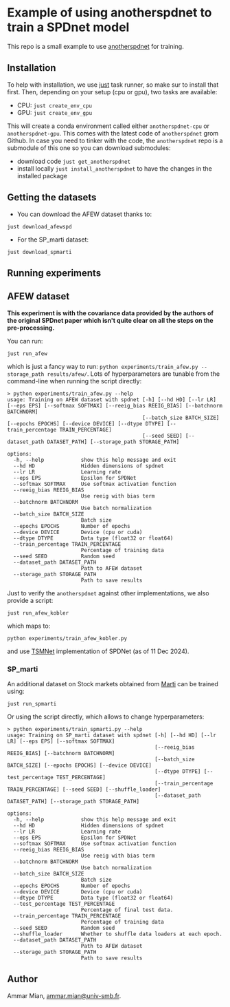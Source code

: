 # Example of using anotherspdnet to train a SPDnet model

This repo is a small example to use [anotherspdnet](https://github.com/AmmarMian/anotherspdnet) for training.

## Installation

To help with installation, we use [just](https://github.com/casey/just) task runner, so make sur to install that first. Then, depending on your setup (cpu or gpu), two tasks are available:
* CPU: `just create_env_cpu`
* GPU: `just create_env_gpu`

This will create a conda environment called either `anotherspdnet-cpu` or `anotherspdnet-gpu`. This comes with the latest code of `anotherspdnet` grom Github. In case you need to tinker with the code, the `anotherspdnet` repo is a submodule of this one so you can download submodules:
* download code `just get_anotherspdnet`
* install locally `just install_anotherspdnet` to have the changes in the installed package


## Getting the datasets

* You can download the AFEW dataset thanks to:
```console
just download_afewspd
```

* For the SP_marti dataset:
```console
just download_spmarti
```

## Running experiments

## AFEW dataset 

**This experiment is with the covariance data provided by the authors of the original SPDnet paper which isn't quite clear on all the steps on the pre-processing.**

You can run:
```console
just run_afew
```
which is just a fancy way to run: `python experiments/train_afew.py --storage_path results/afew/`. Lots of hyperparameters are tunable from the command-line when running the script directly:

```console
> python experiments/train_afew.py --help
usage: Training on AFEW dataset with spdnet [-h] [--hd HD] [--lr LR] [--eps EPS] [--softmax SOFTMAX] [--reeig_bias REEIG_BIAS] [--batchnorm BATCHNORM]
                                            [--batch_size BATCH_SIZE] [--epochs EPOCHS] [--device DEVICE] [--dtype DTYPE] [--train_percentage TRAIN_PERCENTAGE]
                                            [--seed SEED] [--dataset_path DATASET_PATH] [--storage_path STORAGE_PATH]

options:
  -h, --help            show this help message and exit
  --hd HD               Hidden dimensions of spdnet
  --lr LR               Learning rate
  --eps EPS             Epsilon for SPDNet
  --softmax SOFTMAX     Use softmax activation function
  --reeig_bias REEIG_BIAS
                        Use reeig with bias term
  --batchnorm BATCHNORM
                        Use batch normalization
  --batch_size BATCH_SIZE
                        Batch size
  --epochs EPOCHS       Number of epochs
  --device DEVICE       Device (cpu or cuda)
  --dtype DTYPE         Data type (float32 or float64)
  --train_percentage TRAIN_PERCENTAGE
                        Percentage of training data
  --seed SEED           Random seed
  --dataset_path DATASET_PATH
                        Path to AFEW dataset
  --storage_path STORAGE_PATH
                        Path to save results
```


Just to verify the `anotherspdnet` against other implementations, we also provide a script:
```console
just run_afew_kobler
```
which maps to:
```console
python experiments/train_afew_kobler.py
```

and use [TSMNet](https://github.com/rkobler/TSMNet) implementation of SPDNet (as of 11 Dec 2024).


### SP_marti

An additional dataset on Stock markets obtained from [Marti](https://marti.ai/ml/2021/01/22/spdtorchnet.html) can be trained using:
```console
just run_spmarti
```

Or using the script directly, which allows to change hyperparameters:
```console
> python experiments/train_spmarti.py --help 
usage: Training on SP_marti dataset with spdnet [-h] [--hd HD] [--lr LR] [--eps EPS] [--softmax SOFTMAX]
                                                [--reeig_bias REEIG_BIAS] [--batchnorm BATCHNORM]
                                                [--batch_size BATCH_SIZE] [--epochs EPOCHS] [--device DEVICE]
                                                [--dtype DTYPE] [--test_percentage TEST_PERCENTAGE]
                                                [--train_percentage TRAIN_PERCENTAGE] [--seed SEED] [--shuffle_loader]
                                                [--dataset_path DATASET_PATH] [--storage_path STORAGE_PATH]

options:
  -h, --help            show this help message and exit
  --hd HD               Hidden dimensions of spdnet
  --lr LR               Learning rate
  --eps EPS             Epsilon for SPDNet
  --softmax SOFTMAX     Use softmax activation function
  --reeig_bias REEIG_BIAS
                        Use reeig with bias term
  --batchnorm BATCHNORM
                        Use batch normalization
  --batch_size BATCH_SIZE
                        Batch size
  --epochs EPOCHS       Number of epochs
  --device DEVICE       Device (cpu or cuda)
  --dtype DTYPE         Data type (float32 or float64)
  --test_percentage TEST_PERCENTAGE
                        Percentage of final test data.
  --train_percentage TRAIN_PERCENTAGE
                        Percentage of training data
  --seed SEED           Random seed
  --shuffle_loader      Whether to shuffle data loaders at each epoch.
  --dataset_path DATASET_PATH
                        Path to AFEW dataset
  --storage_path STORAGE_PATH
                        Path to save results
```

## Author

Ammar Mian, [ammar.mian@univ-smb.fr](mailto:ammar.mian@univ-smb.fr).

